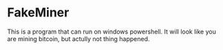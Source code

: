 # FakeMiner
This is a program that can run on windows powershell. It will look like you are mining bitcoin, but actully not thing happened. 
